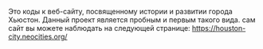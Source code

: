 Это коды к веб-сайту, посвященному истории и развитии города Хьюстон. Данный проект является пробным и первым такого вида. сам сайт вы можете наблюдать на следующей странице: https://houston-city.neocities.org/

